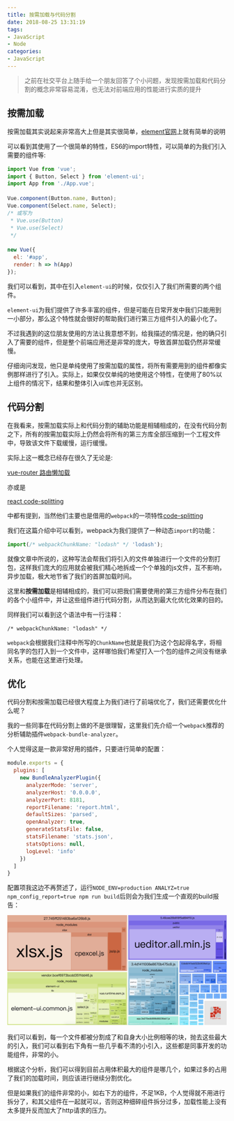```yaml
---
title: 按需加载与代码分割
date: 2018-08-25 13:31:19
tags:
- JavaScript
- Node
categories:
- JavaScript
---
```


> 之前在社交平台上随手给一个朋友回答了个小问题，发现按需加载和代码分割的概念非常容易混淆，也无法对前端应用的性能进行实质的提升

## 按需加载

按需加载其实说起来非常高大上但是其实很简单，[element官网](http://element.eleme.io/#/zh-CN/component/quickstart)上就有简单的说明

可以看到其使用了一个很简单的特性，ES6的import特性，可以简单的为我们引入需要的组件等:

``` javascript
import Vue from 'vue';
import { Button, Select } from 'element-ui';
import App from './App.vue';

Vue.component(Button.name, Button);
Vue.component(Select.name, Select);
/* 或写为
 * Vue.use(Button)
 * Vue.use(Select)
 */

new Vue({
  el: '#app',
  render: h => h(App)
});
```

我们可以看到，其中在引入`element-ui`的时候，仅仅引入了我们所需要的两个组件。

`element-ui`为我们提供了许多丰富的组件，但是可能在日常开发中我们只能用到一小部分，那么这个特性就会很好的帮助我们进行第三方组件引入的最小化了。

不过我遇到的这位朋友使用的方法让我意想不到，给我描述的情况是，他的确只引入了需要的组件，但是整个前端应用还是非常的庞大，导致首屏加载仍然非常缓慢。

仔细询问发现，他只是单纯使用了按需加载的属性，将所有需要用到的组件都像实例那样进行了引入。实际上，如果仅仅单纯的地使用这个特性，在使用了80%以上组件的情况下，结果和整体引入ui库也并无区别。

## 代码分割

在我看来，按需加载实际上和代码分割的辅助功能是相辅相成的，在没有代码分割之下，所有的按需加载实际上仍然会将所有的第三方库全部压缩到一个工程文件中，导致该文件下载缓慢，运行缓慢。

实际上这一概念已经存在很久了无论是:

[vue-router 路由懒加载](https://router.vuejs.org/zh/guide/advanced/lazy-loading.html)

亦或是

[react code-splitting](https://reactjs.org/docs/code-splitting.html)

中都有提到，当然他们主要也是借用的`webpack`的一项特性[code-splitting](https://webpack.js.org/guides/code-splitting/)

我们在这篇介绍中可以看到，webpack为我们提供了一种动态`import`的功能：

``` javascript
import(/* webpackChunkName: "lodash" */ 'lodash');
```

就像文章中所说的，这种写法会帮我们将引入的文件单独进行一个文件的分割打包，这样我们庞大的应用就会被我们精心地拆成一个个单独的js文件，互不影响，异步加载，极大地节省了我们的首屏加载时间。

这里和**按需加载**是相辅相成的，我们可以把我们需要使用的第三方组件分布在我们的各个小组件中，并让这些组件进行代码分割，从而达到最大化优化效果的目的。

同样我们可以看到这个语法中有一行注释：

```
/* webpackChunkName: "lodash" */
```

`webpack`会根据我们注释中所写的`ChunkName`也就是我们为这个包起得名字，将相同名字的包打入到一个文件中，这样哪怕我们希望打入一个包的组件之间没有继承关系，也能在这里进行处理。

## 优化

代码分割和按需加载已经很大程度上为我们进行了前端优化了，我们还需要优化什么呢？

我的一些同事在代码分割上做的不是很理智，这里我们先介绍一个`webpack`推荐的分析辅助插件`webpack-bundle-analyzer`。

个人觉得这是一款非常好用的插件，只要进行简单的配置：

``` javascript
module.exports = {
  plugins: [
    new BundleAnalyzerPlugin({
      analyzerMode: 'server',
      analyzerHost: '0.0.0.0',
      analyzerPort: 8181,
      reportFilename: 'report.html',
      defaultSizes: 'parsed',
      openAnalyzer: true,
      generateStatsFile: false,
      statsFilename: 'stats.json',
      statsOptions: null,
      logLevel: 'info'
    })
  ]
}
```

配置项我这边不再赘述了，运行`NODE_ENV=production ANALYZ=true npm_config_report=true npm run build`后则会为我们生成一个直观的build报告：

![分析结果](按需加载与代码分割/1535175896358.jpg)

我们可以看到，每一个文件都被分割成了和自身大小比例相等的块，抛去这些最大的引入，我们可以看到右下角有一些几乎看不清的小引入，这些都是同事开发的功能组件，非常的小。

根据这个分析，我们可以得到目前占用体积最大的组件是哪几个，如果过多的占用了我们的加载时间，则应该进行继续分割优化。

但是如果我们的组件非常的小，如右下方的组件，不足1KB，个人觉得就不用进行拆分了，和其父组件在一起就可以，否则这种细碎组件拆分过多，加载性能上没有太多提升反而加大了http请求的压力。